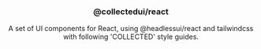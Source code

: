 <h3 align="center">
  @collectedui/react
</h3>

<p align="center">
  A set of UI components for React, using @headlessui/react and tailwindcss
  with following 'COLLECTED' style guides.
</p>
